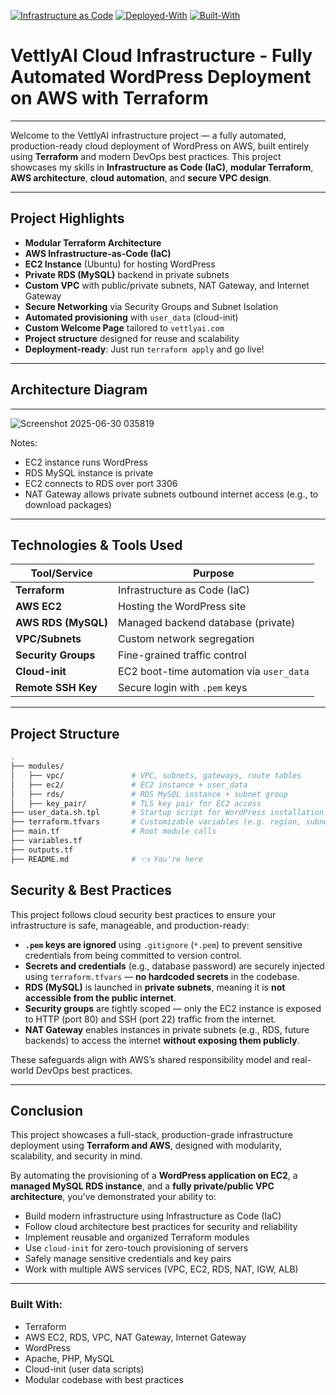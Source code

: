 [![Infrastructure as Code](https://img.shields.io/badge/IaC-100%25-blue?logo=terraform)]()
[![Deployed-With](https://img.shields.io/badge/Deployed%20With-Terraform-green)]()
[![Built-With](https://img.shields.io/badge/Built%20With-AWS%20EC2%2C%20RDS%2C%20VPC-orange)]()

# VettlyAI Cloud Infrastructure - Fully Automated WordPress Deployment on AWS with Terraform

---


Welcome to the VettlyAI infrastructure project — a fully automated, production-ready cloud deployment of WordPress on AWS, built entirely using **Terraform** and modern DevOps best practices. This project showcases my skills in **Infrastructure as Code (IaC)**, **modular Terraform**, **AWS architecture**, **cloud automation**, and **secure VPC design**.

---

## Project Highlights

- **Modular Terraform Architecture**
- **AWS Infrastructure-as-Code (IaC)**
- **EC2 Instance** (Ubuntu) for hosting WordPress
- **Private RDS (MySQL)** backend in private subnets
- **Custom VPC** with public/private subnets, NAT Gateway, and Internet Gateway
- **Secure Networking** via Security Groups and Subnet Isolation
- **Automated provisioning** with `user_data` (cloud-init)
- **Custom Welcome Page** tailored to `vettlyai.com`
- **Project structure** designed for reuse and scalability
- **Deployment-ready**: Just run `terraform apply` and go live!

---

## Architecture Diagram

---

![Screenshot 2025-06-30 035819](https://github.com/user-attachments/assets/609277ec-d465-48d5-b381-626d11c6f0c0)

 
Notes:
- EC2 instance runs WordPress
- RDS MySQL instance is private
- EC2 connects to RDS over port 3306
- NAT Gateway allows private subnets outbound internet access (e.g., to download packages)


---

## Technologies & Tools Used

| Tool/Service        | Purpose                                 |
|---------------------|------------------------------------------|
| **Terraform**       | Infrastructure as Code (IaC)             |
| **AWS EC2**         | Hosting the WordPress site               |
| **AWS RDS (MySQL)** | Managed backend database (private)       |
| **VPC/Subnets**     | Custom network segregation               |
| **Security Groups** | Fine-grained traffic control             |
| **Cloud-init**      | EC2 boot-time automation via `user_data` |
| **Remote SSH Key**  | Secure login with `.pem` keys            |

---

## Project Structure

```bash
.
├── modules/
│   ├── vpc/               # VPC, subnets, gateways, route tables
│   ├── ec2/               # EC2 instance + user_data
│   ├── rds/               # RDS MySQL instance + subnet group
│   ├── key_pair/          # TLS key pair for EC2 access
├── user_data.sh.tpl       # Startup script for WordPress installation
├── terraform.tfvars       # Customizable variables (e.g. region, subnet CIDRs)
├── main.tf                # Root module calls
├── variables.tf
├── outputs.tf
├── README.md              # 👈 You're here

```

## Security & Best Practices

This project follows cloud security best practices to ensure your infrastructure is safe, manageable, and production-ready:

- **`.pem` keys are ignored** using `.gitignore` (`*.pem`) to prevent sensitive credentials from being committed to version control.
- **Secrets and credentials** (e.g., database password) are securely injected using `terraform.tfvars` — **no hardcoded secrets** in the codebase.
- **RDS (MySQL)** is launched in **private subnets**, meaning it is **not accessible from the public internet**.
- **Security groups** are tightly scoped — only the EC2 instance is exposed to HTTP (port 80) and SSH (port 22) traffic from the internet.
- **NAT Gateway** enables instances in private subnets (e.g., RDS, future backends) to access the internet **without exposing them publicly**.

These safeguards align with AWS’s shared responsibility model and real-world DevOps best practices.

  
---


## Conclusion

This project showcases a full-stack, production-grade infrastructure deployment using **Terraform and AWS**, designed with modularity, scalability, and security in mind.

By automating the provisioning of a **WordPress application on EC2**, a **managed MySQL RDS instance**, and a **fully private/public VPC architecture**, you’ve demonstrated your ability to:

- Build modern infrastructure using Infrastructure as Code (IaC)
- Follow cloud architecture best practices for security and reliability
- Implement reusable and organized Terraform modules
- Use `cloud-init` for zero-touch provisioning of servers
- Safely manage sensitive credentials and key pairs
- Work with multiple AWS services (VPC, EC2, RDS, NAT, IGW, ALB)

---

### Built With:

- Terraform
- AWS EC2, RDS, VPC, NAT Gateway, Internet Gateway
- WordPress
- Apache, PHP, MySQL
- Cloud-init (user data scripts)
- Modular codebase with best practices

